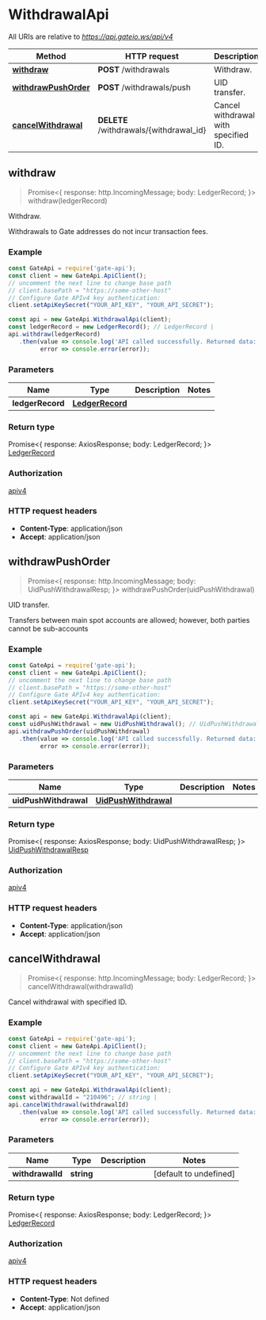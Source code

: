 # WithdrawalApi

All URIs are relative to *https://api.gateio.ws/api/v4*

Method | HTTP request | Description
------------- | ------------- | -------------
[**withdraw**](WithdrawalApi.md#withdraw) | **POST** /withdrawals | Withdraw.
[**withdrawPushOrder**](WithdrawalApi.md#withdrawPushOrder) | **POST** /withdrawals/push | UID transfer.
[**cancelWithdrawal**](WithdrawalApi.md#cancelWithdrawal) | **DELETE** /withdrawals/{withdrawal_id} | Cancel withdrawal with specified ID.


## withdraw

> Promise<{ response: http.IncomingMessage; body: LedgerRecord; }> withdraw(ledgerRecord)

Withdraw.

Withdrawals to Gate addresses do not incur transaction fees.

### Example

```typescript
const GateApi = require('gate-api');
const client = new GateApi.ApiClient();
// uncomment the next line to change base path
// client.basePath = "https://some-other-host"
// Configure Gate APIv4 key authentication:
client.setApiKeySecret("YOUR_API_KEY", "YOUR_API_SECRET");

const api = new GateApi.WithdrawalApi(client);
const ledgerRecord = new LedgerRecord(); // LedgerRecord | 
api.withdraw(ledgerRecord)
   .then(value => console.log('API called successfully. Returned data: ', value.body),
         error => console.error(error));
```

### Parameters


Name | Type | Description  | Notes
------------- | ------------- | ------------- | -------------
 **ledgerRecord** | [**LedgerRecord**](LedgerRecord.md)|  | 

### Return type

Promise<{ response: AxiosResponse; body: LedgerRecord; }> [LedgerRecord](LedgerRecord.md)

### Authorization

[apiv4](../README.md#apiv4)

### HTTP request headers

- **Content-Type**: application/json
- **Accept**: application/json

## withdrawPushOrder

> Promise<{ response: http.IncomingMessage; body: UidPushWithdrawalResp; }> withdrawPushOrder(uidPushWithdrawal)

UID transfer.

Transfers between main spot accounts are allowed; however, both parties cannot be sub-accounts

### Example

```typescript
const GateApi = require('gate-api');
const client = new GateApi.ApiClient();
// uncomment the next line to change base path
// client.basePath = "https://some-other-host"
// Configure Gate APIv4 key authentication:
client.setApiKeySecret("YOUR_API_KEY", "YOUR_API_SECRET");

const api = new GateApi.WithdrawalApi(client);
const uidPushWithdrawal = new UidPushWithdrawal(); // UidPushWithdrawal | 
api.withdrawPushOrder(uidPushWithdrawal)
   .then(value => console.log('API called successfully. Returned data: ', value.body),
         error => console.error(error));
```

### Parameters


Name | Type | Description  | Notes
------------- | ------------- | ------------- | -------------
 **uidPushWithdrawal** | [**UidPushWithdrawal**](UidPushWithdrawal.md)|  | 

### Return type

Promise<{ response: AxiosResponse; body: UidPushWithdrawalResp; }> [UidPushWithdrawalResp](UidPushWithdrawalResp.md)

### Authorization

[apiv4](../README.md#apiv4)

### HTTP request headers

- **Content-Type**: application/json
- **Accept**: application/json

## cancelWithdrawal

> Promise<{ response: http.IncomingMessage; body: LedgerRecord; }> cancelWithdrawal(withdrawalId)

Cancel withdrawal with specified ID.

### Example

```typescript
const GateApi = require('gate-api');
const client = new GateApi.ApiClient();
// uncomment the next line to change base path
// client.basePath = "https://some-other-host"
// Configure Gate APIv4 key authentication:
client.setApiKeySecret("YOUR_API_KEY", "YOUR_API_SECRET");

const api = new GateApi.WithdrawalApi(client);
const withdrawalId = "210496"; // string | 
api.cancelWithdrawal(withdrawalId)
   .then(value => console.log('API called successfully. Returned data: ', value.body),
         error => console.error(error));
```

### Parameters


Name | Type | Description  | Notes
------------- | ------------- | ------------- | -------------
 **withdrawalId** | **string**|  | [default to undefined]

### Return type

Promise<{ response: AxiosResponse; body: LedgerRecord; }> [LedgerRecord](LedgerRecord.md)

### Authorization

[apiv4](../README.md#apiv4)

### HTTP request headers

- **Content-Type**: Not defined
- **Accept**: application/json
